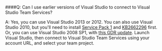 ####Q:	Can I use earlier versions of Visual Studio to connect to Visual Studio Team Services?

A:	Yes, you can use Visual Studio 2013 or 2012. You can also use Visual Studio 2010, 
but you'll need to install [Service Pack 1](http://www.microsoft.com/download/details.aspx?id=23691) 
and [KB2662296](http://support.microsoft.com/kb/2662296) first. Or, you can use Visual 
Studio 2008 SP1, with [this GDR update](http://support.microsoft.com/kb/2673642). 
Launch Visual Studio, then connect to Visual Studio Team Services using your account URL, 
and select your team project.
